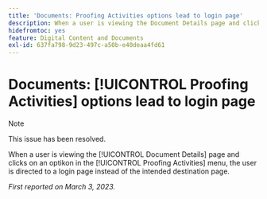 ```yaml
---
title: 'Documents: Proofing Activities options lead to login page'
description: When a user is viewing the Document Details page and clicks on an optikon in the Proofing Activities menu, the user is directed to a login page instead of the intended destination page.
hidefromtoc: yes
feature: Digital Content and Documents
exl-id: 637fa798-9d23-497c-a50b-e40deaa4fd61
---
```

# Documents: [!UICONTROL Proofing Activities] options lead to login page

<!--This article is on WF and WFP TOCs-->
<!--Converted to story-->

>[!NOTE]
>
>This issue has been resolved.

When a user is viewing the [!UICONTROL Document Details] page and clicks on an optikon in the [!UICONTROL Proofing Activities] menu, the user is directed to a login page instead of the intended destination page.

_First reported on March 3, 2023._
